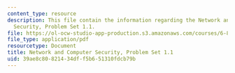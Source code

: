 ```yaml
---
content_type: resource
description: This file contain the information regarding the Network and Computer
  Security, Problem Set 1.1.
file: https://ol-ocw-studio-app-production.s3.amazonaws.com/courses/6-857-network-and-computer-security-spring-2014/39ae8c80821434dff5b651310fdcb79b_MIT6_857S14_1.1.pdf
file_type: application/pdf
resourcetype: Document
title: Network and Computer Security, Problem Set 1.1
uid: 39ae8c80-8214-34df-f5b6-51310fdcb79b
---
```

